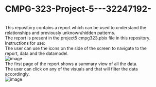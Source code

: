 # CMPG-323-Project-5---32247192-
<br /> This repository contains a report which can be used to understand the relationships and previously unknown/hidden patterns.
<br /> The report is present in the project5 cmpg323.pbix file in this repository.
<br /> Instructions for use:
<br /> The user can use the icons on the side of the screen to navigate to the report, data and the datamodel.
<br /> ![image](https://user-images.githubusercontent.com/88322853/200945328-f48dfea0-8000-4f5c-86b0-6332db86d6ea.png)
<br /> The first page of the report shows a summary view of all the data.
<br /> The user can click on any of the visuals and that will filter the data accordingly.
<br /> ![image](https://user-images.githubusercontent.com/88322853/200945704-a566652c-f26b-4228-b195-efe35330d46f.png)




 
